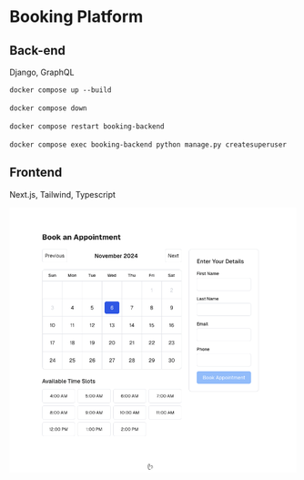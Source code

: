# Booking Platform

## Back-end

Django, GraphQL

```plaintext
docker compose up --build

docker compose down

docker compose restart booking-backend

docker compose exec booking-backend python manage.py createsuperuser
```

## Frontend

Next.js, Tailwind, Typescript

![Screenshot](Frontend.png)
